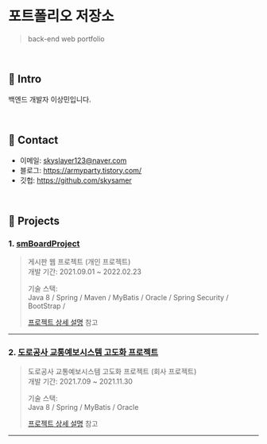 # 포트폴리오 저장소
>back-end web portfolio

</br>

## :pushpin: Intro
백엔드 개발자 이상민입니다.

</br>

## :pushpin: Contact
- 이메일: skyslayer123@naver.com
- 블로그: https://armyparty.tistory.com/
- 깃헙: https://github.com/skysamer

</br>

## :pushpin: Projects
### 1. [smBoardProject](https://github.com/skysamer/smBoardProject)
>게시판 웹 프로젝트 (개인 프로젝트)  
>개발 기간: 2021.09.01 ~ 2022.02.23
>  
>기술 스택:  
>Java 8 / Spring / Maven / MyBatis / 
>Oracle / Spring Security / BootStrap / 
>
>[프로젝트 상세 설명](https://github.com/skysamer/smBoardProject) 참고

---

### 2. [도로공사 교통예보시스템 고도화 프로젝트](https://github.com/skysamer/portfolio/blob/main/ex_forecast.md)
>도로공사 교통예보시스템 고도화 프로젝트 (회사 프로젝트)  
>개발 기간: 2021.7.09 ~ 2021.11.30  
>  
>기술 스택:  
>Java 8 / Spring / MyBatis / Oracle 
>  
>[프로젝트 상세 설명](https://github.com/skysamer/portfolio/blob/main/ex_forecast.md) 참고

---

